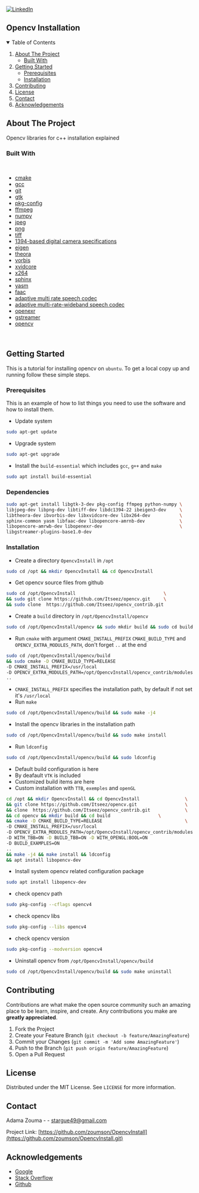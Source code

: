 [![LinkedIn][linkedin-shield]][linkedin-url]
## Opencv Installation

<!-- TABLE OF CONTENTS -->
<details open="open">
  <summary>Table of Contents</summary>
  <ol>
    <li>
      <a href="#about-the-project">About The Project</a>
      <ul>
        <li><a href="#built-with">Built With</a></li>
      </ul>
    </li>
    <li>
      <a href="#getting-started">Getting Started</a>
      <ul>
        <li><a href="#prerequisites">Prerequisites</a></li>
        <li><a href="#installation">Installation</a></li>
      </ul>
    </li>
    <li><a href="#contributing">Contributing</a></li>
    <li><a href="#license">License</a></li>
    <li><a href="#contact">Contact</a></li>
    <li><a href="#acknowledgements">Acknowledgements</a></li>
  </ol>
</details>



<!-- ABOUT THE PROJECT -->
## About The Project

Opencv libraries for c++ installation explained 

<!--Built with -->
### Built With

<br>

* [cmake](https://cmake.org/)
* [gcc](https://gcc.gnu.org/)
* [git](https://git-scm.com/)
* [gtk](https://www.gtk.org/)
* [pkg-config](https://www.freedesktop.org/wiki/Software/pkg-config/)
* [ffmpeg](http://ffmpeg.org/)
* [numpy](https://numpy.org/)
* [jpeg](https://jpegclub.org/reference/)
* [png](http://www.libpng.org/pub/png/libpng.html)
* [tiff](https://www.adobe.io/open/standards/TIFF.html)
* [1394-based digital camera specifications](https://damien.douxchamps.net/ieee1394/libdc1394/)
* [eigen](https://www.eigen.tuxfamily.org)
* [theora](https://www.theora.org/)
* [vorbis](https://xiph.org/vorbis/doc/libvorbis/index.html)
* [xvidcore](https://www.xvid.com/)
* [x264](https://www.videolan.org/developers/x264.html)
* [sphinx](https://www.sphinx-doc.org/en/master/)
* [yasm](https://yasm.tortall.net/)
* [faac](http://faac.sourceforge.net/)
* [adaptive multi rate speech codec](https://packages.debian.org/sid/libopencore-amrnb-dev)
* [adaptive multi-rate-wideband speech codec](https://packages.debian.org/sid/libopencore-amrwb-dev)
* [openexr](https://www.openexr.com/)
* [gstreamer](https://gstreamer.freedesktop.org/)
* [opencv](https://opencv.org/)

<br>

<!-- GETTING STARTED -->
## Getting Started

This is a tutorial for installing opencv on `ubuntu`. 
To get a local copy up and running follow these simple steps.

### Prerequisites

This is an example of how to list things you need to use the software and how to install them.
* Update system
 ```sh
 sudo apt-get update
 ```
* Upgrade system
 ```sh
 sudo apt-get upgrade
 ```
 * Install the `build-essential` which includes `gcc`, `g++` and `make`
  ```sh
 sudo apt install build-essential
 ```
 ### Dependencies
   ```sh
 sudo apt-get install libgtk-3-dev pkg-config ffmpeg python-numpy \
 libjpeg-dev libpng-dev libtiff-dev libdc1394-22 ibeigen3-dev     \
 libtheora-dev ibvorbis-dev libxvidcore-dev libx264-dev           \
 sphinx-common yasm libfaac-dev libopencore-amrnb-dev             \
 libopencore-amrwb-dev libopenexr-dev                             \
 libgstreamer-plugins-base1.0-dev 

 ```
 
 
  ### Installation
  
 * Create a directory `OpencvInstall` in `/opt`
 
 ```sh
 sudo cd /opt && mkdir OpencvInstall && cd OpencvInstall
 ```
 * Get opencv source files from github
 ```sh
 sudo cd /opt/OpencvInstall                                 \
 && sudo git clone https://github.com/Itseez/opencv.git     \
 && sudo clone  https://github.com/Itseez/opencv_contrib.git
 ```
 * Create a `build` directory in `/opt/OpencvInstall/opencv`
 ```sh
 sudo cd /opt/OpencvInstall/opencv && sudo mkdir build && sudo cd build
 ```
 * Run `cmake` with argument `CMAKE_INSTALL_PREFIX` `CMAKE_BUILD_TYPE` and  `OPENCV_EXTRA_MODULES_PATH`, don't      forget `..` at the end
 ```sh
 sudo cd /opt/OpencvInstall/opencv/build                                 \
 && sudo cmake -D CMAKE_BUILD_TYPE=RELEASE 
 -D CMAKE_INSTALL_PREFIX=/usr/local                                      \
 -D OPENCV_EXTRA_MODULES_PATH=/opt/OpencvInstall/opencv_contrib/modules  \
 ..
 ``` 
 * `CMAKE_INSTALL_PREFIX` specifies the installation path, by default if not set it's `/usr/local`
 * Run `make`
 ```sh
 sudo cd /opt/OpencvInstall/opencv/build && sudo make -j4
 ``` 
 * Install the opencv libraries in the installation path
 ```sh
 sudo cd /opt/OpencvInstall/opencv/build && sudo make install
 ``` 
 * Run `ldconfig`
 ```sh
 sudo cd /opt/OpencvInstall/opencv/build && sudo ldconfig
 ```
* Default build configuration is here
* By deafault `VTK` is included
* Customized build items are here
* Custom installation with  `TTB`, `exemples` and `openGL`
 ```sh
 cd /opt && mkdir OpencvInstall && cd OpencvInstall                 \
 && git clone https://github.com/Itseez/opencv.git                  \
 && clone  https://github.com/Itseez/opencv_contrib.git             \
 && cd opencv && mkdir build && cd build                  \
 && cmake -D CMAKE_BUILD_TYPE=RELEASE                               \
 -D CMAKE_INSTALL_PREFIX=/usr/local                                      \
 -D OPENCV_EXTRA_MODULES_PATH=/opt/OpencvInstall/opencv_contrib/modules  \
 -D WITH_TBB=ON -D BUILD_TBB=ON -D WITH_OPENGL:BOOL=ON                   \
 -D BUILD_EXAMPLES=ON                                                    \
 ..                                                                      \
 && make -j4 && make install && ldconfig                                 \
 && apt install libopencv-dev                                       
 ``` 
  * Install system opencv related configuration package
 ```sh
 sudo apt install libopencv-dev
 ```
 * check opencv path
 ```sh
 sudo pkg-config --cflags opencv4
 ```
 * check opencv libs
 ```sh
 sudo pkg-config --libs opencv4
 ```
 * check opencv version
 ```sh
 sudo pkg-config --modversion opencv4
 ```
  * Uninstall opencv from `/opt/OpencvInstall/opencv/build`
 ```sh
 sudo cd /opt/OpencvInstall/opencv/build && sudo make uninstall 
 ```


<!-- CONTRIBUTING -->
## Contributing

Contributions are what make the open source community such an amazing place to be learn, inspire, and create. Any contributions you make are **greatly appreciated**.

1. Fork the Project
2. Create your Feature Branch (`git checkout -b feature/AmazingFeature`)
3. Commit your Changes (`git commit -m 'Add some AmazingFeature'`)
4. Push to the Branch (`git push origin feature/AmazingFeature`)
5. Open a Pull Request



<!-- LICENSE -->
## License

Distributed under the MIT License. See `LICENSE` for more information.



<!-- CONTACT -->
## Contact

Adama Zouma - <!-- [@your_twitter](https://twitter.com/your_username) -->- stargue49@gmail.com

Project Link: [https://github.com/zoumson/OpencvInstall](https://github.com/zoumson/OpencvInstall.git)



<!-- ACKNOWLEDGEMENTS -->
## Acknowledgements
* [Google](https://www.google.com/)
* [Stack Overflow](https://stackoverflow.com/)
* [Github](https://github.com/)




<!-- MARKDOWN LINKS & IMAGES -->
<!-- https://www.markdownguide.org/basic-syntax/#reference-style-links -->

[contributors-shield]: https://img.shields.io/github/contributors/othneildrew/Best-README-Template.svg?style=for-the-badge
[contributors-url]: https://github.com/othneildrew/Best-README-Template/graphs/contributors
[forks-shield]: https://img.shields.io/github/forks/othneildrew/Best-README-Template.svg?style=for-the-badge
[forks-url]: https://github.com/othneildrew/Best-README-Template/network/members
[stars-shield]: https://img.shields.io/github/stars/othneildrew/Best-README-Template.svg?style=for-the-badge
[stars-url]: https://github.com/othneildrew/Best-README-Template/stargazers
[issues-shield]: https://img.shields.io/github/issues/othneildrew/Best-README-Template.svg?style=for-the-badge
[issues-url]: https://github.com/othneildrew/Best-README-Template/issues
[license-shield]: https://img.shields.io/github/license/othneildrew/Best-README-Template.svg?style=for-the-badge
[license-url]: https://github.com/othneildrew/Best-README-Template/blob/master/LICENSE.txt
[linkedin-shield]: https://img.shields.io/badge/-LinkedIn-black.svg?style=for-the-badge&logo=linkedin&colorB=555
[linkedin-url]: linkedin.com/in/adama-zouma-553bba13a
[product-screenshot]: images/screenshot.png

